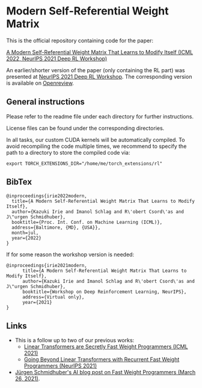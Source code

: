 # Modern Self-Referential Weight Matrix

This is the official repository containing code for the paper:

[A Modern Self-Referential Weight Matrix That Learns to Modify Itself (ICML 2022, NeurIPS 2021 Deep RL Workshop)](https://arxiv.org/abs/2202.05780)

An earlier/shorter version of the paper (only containing the RL part) was presented at [NeurIPS 2021 Deep RL Workshop](https://sites.google.com/view/deep-rl-workshop-neurips2021). The corresponding version is available on [Openreview](https://openreview.net/forum?id=lVUGfLpNpCF).

## General instructions
Please refer to the readme file under each directory for further instructions.

License files can be found under the corresponding directories.

In all tasks, our custom CUDA kernels will be automatically compiled.
To avoid recompiling the code multiple times, we recommend to specify the path to a directory to store the compiled code via:
```
export TORCH_EXTENSIONS_DIR="/home/me/torch_extensions/rl"
```

## BibTex

```
@inproceedings{irie2022modern,
  title={A Modern Self-Referential Weight Matrix That Learns to Modify Itself},
  author={Kazuki Irie and Imanol Schlag and R\'obert Csord\'as and J\"urgen Schmidhuber},
  booktitle={Proc. Int. Conf. on Machine Learning (ICML)},
  address={Baltimore, {MD}, {USA}},
  month=jul,
  year={2022}
}
```
If for some reason the workshop version is needed:
```
@inproceedings{irie2021modern,
      title={A Modern Self-Referential Weight Matrix That Learns to Modify Itself}, 
      author={Kazuki Irie and Imanol Schlag and R\'obert Csord\'as and J\"urgen Schmidhuber},
      booktitle={Workshop on Deep Reinforcement Learning, NeurIPS},
      address={Virtual only},
      year={2021}
}
```

## Links
* This is a follow up to two of our previous works: 
    * [Linear Transformers are Secretly Fast Weight Programmers (ICML 2021)](https://arxiv.org/abs/2102.11174)
    * [Going Beyond Linear Transformers with Recurrent Fast Weight Programmers (NeurIPS 2021)](https://arxiv.org/abs/2106.06295)
* [Jürgen Schmidhuber's AI blog post on Fast Weight Programmers (March 26, 2021)](https://people.idsia.ch/~juergen/fast-weight-programmer-1991-transformer.html).
